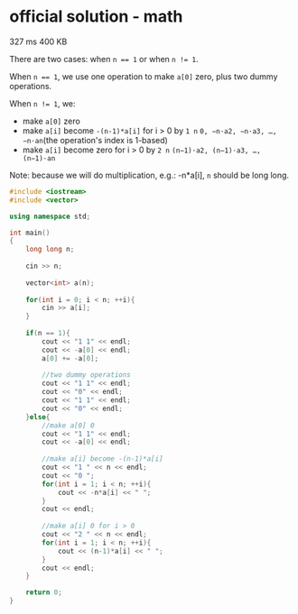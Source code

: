 # official solution - math
327 ms	400 KB

There are two cases: when `n == 1` or when `n != 1`.

When `n == 1`, we use one operation to make `a[0]` zero, plus two dummy operations.

When `n != 1`, we:
- make `a[0]` zero
- make `a[i]` become `-(n-1)*a[i]` for i > 0 by `1 n` `0, −n⋅a2, −n⋅a3, …, −n⋅an`(the operation's index is 1-based)
- make `a[i]` become zero for i > 0 by `2 n` `(n−1)⋅a2, (n−1)⋅a3, …, (n−1)⋅an`

Note: because we will do multiplication, e.g.: -n*a[i], `n` should be long long.

```cpp
#include <iostream>
#include <vector>

using namespace std;

int main()
{
    long long n;
    
    cin >> n;
    
    vector<int> a(n);
    
    for(int i = 0; i < n; ++i){
        cin >> a[i];
    }
    
    if(n == 1){
        cout << "1 1" << endl;
        cout << -a[0] << endl;
        a[0] += -a[0];
        
        //two dummy operations
        cout << "1 1" << endl;
        cout << "0" << endl;
        cout << "1 1" << endl;
        cout << "0" << endl;
    }else{
        //make a[0] 0
        cout << "1 1" << endl;
        cout << -a[0] << endl;
        
        //make a[i] become -(n-1)*a[i]
        cout << "1 " << n << endl;
        cout << "0 ";
        for(int i = 1; i < n; ++i){
            cout << -n*a[i] << " ";
        }
        cout << endl;
        
        //make a[i] 0 for i > 0
        cout << "2 " << n << endl;
        for(int i = 1; i < n; ++i){
            cout << (n-1)*a[i] << " ";
        }
        cout << endl;
    }

    return 0;
}
```
